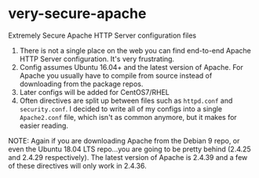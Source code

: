 # very-secure-apache
Extremely Secure Apache HTTP Server configuration files

1. There is not a single place on the web you can find end-to-end Apache HTTP Server configuration. It's very frustrating. 
2. Config assumes Ubuntu 16.04+ and the latest version of Apache. For Apache you usually have to compile from source instead of downloading from the package repos. 
3. Later configs will be added for CentOS7/RHEL
4. Often directives are split up between files such as `httpd.conf` and `security.conf`. I decided to write all of my configs into a single `Apache2.conf` file, which isn't as common anymore, but it makes for easier reading.


NOTE:
Again if you are downloading Apache from the Debian 9 repo, or even the Ubuntu 18.04 LTS repo...you are going to be pretty behind (2.4.25 and 2.4.29 respectively). The latest version of Apache is 2.4.39 and a few of these directives will only work in 2.4.36.
